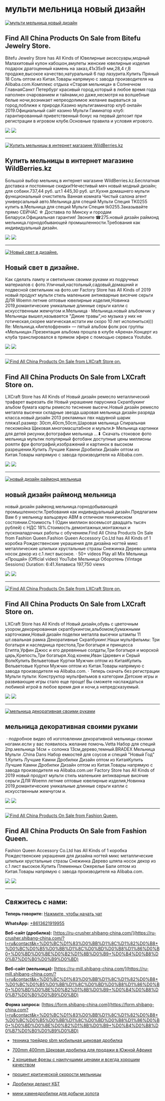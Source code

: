 # мульти мельница новый дизайн

<a href="https://swt.shibang-china.com/?l=ru&img&k=%D0%BC%D1%83%D0%BB%D1%8C%D1%82%D0%B8+%D0%BC%D0%B5%D0%BB%D1%8C%D0%BD%D0%B8%D1%86%D0%B0+%D0%BD%D0%BE%D0%B2%D1%8B%D0%B9+%D0%B4%D0%B8%D0%B7%D0%B0%D0%B9%D0%BD" target="_blank">![мульти мельница новый дизайн](http://static.shibang-china.com/all-800x300/245.jpg)</a>

## Find All China Products On Sale from Bitefu Jewelry Store.
Bitefu Jewelry Store has All Kinds of Ювелирные аксессуары,модный Малахитовый кулон кабошон,амулеты женские ювелирные изделия подарок драгоценный камень на заказ,41x35x9 мм,28,4 г,В продаже,высокое качество,натуральный 6 пар лазурита.Купить Пряный 18 Соль оптом из Китая.Товары напрямую с завода производителя на Alibaba.com.Комплекс отдыха &#171;Старая мельница&#187; в Солнечном ГлавнаяСанкт Петербург красивый город,который в любое время года наполнен очарованием и тайнами,но даже,несмотря на волшебные белые ночи,возникает непреодолимое желание вырваться за город,поближе к природе.Казино мультигаминатор клуб онлайн 2019.Официальный сайт казино Мульти Гаминатор клуб: гарантированный приветственный бонус на первый депозит при регистрации в игровом клубе.Основные правила и условия игрового.


<a href="https://whatsapp.shibangsoft.com/WhatsApp.php" target="_blank" title="WhatsApp">![](http://static.shibang-china.com/icon/whatsapp.png)</a> <a href="https://swt.shibang-china.com/?l=ru&icon&k=%D0%BC%D1%83%D0%BB%D1%8C%D1%82%D0%B8+%D0%BC%D0%B5%D0%BB%D1%8C%D0%BD%D0%B8%D1%86%D0%B0+%D0%BD%D0%BE%D0%B2%D1%8B%D0%B9+%D0%B4%D0%B8%D0%B7%D0%B0%D0%B9%D0%BD" target="_blank">![](http://static.shibang-china.com/icon/chat-ru.png)</a>

---

<a href="https://swt.shibang-china.com/?l=ru&img&k=%D0%BC%D1%83%D0%BB%D1%8C%D1%82%D0%B8+%D0%BC%D0%B5%D0%BB%D1%8C%D0%BD%D0%B8%D1%86%D0%B0+%D0%BD%D0%BE%D0%B2%D1%8B%D0%B9+%D0%B4%D0%B8%D0%B7%D0%B0%D0%B9%D0%BD" target="_blank">![Купить мельницы в интернет магазине WildBerries.kz](http://static.shibang-china.com/all-800x300/1153.jpg)</a>

## Купить мельницы в интернет магазине WildBerries.kz
Большой выбор мельниц в интернет магазине WildBerries.kz.Бесплатная доставка и постоянные скидки!Нечестивый мяч новый модный дизайн; для собаки.737,44 руб. шт.1 445,30 руб. шт.Кухня домашнего мульти функциональный очиститель Ванная комната Чистый салона агент универсальный авто.Мельница для специй Мульти Специя TK0255 купить в.Мельница для специй Мульти Специя tk0255.Заказывайте прямо СЕЙЧАС ☆ Доставка по Минску и городам Беларуси.Официальная гарантия! Звоните ☎275.новый дизайн раймонд мельница.горнодобывающей промышленности.Требования как индивидуальный дизайн.


<a href="https://whatsapp.shibangsoft.com/WhatsApp.php" target="_blank" title="WhatsApp">![](http://static.shibang-china.com/icon/whatsapp.png)</a> <a href="https://swt.shibang-china.com/?l=ru&icon&k=%D0%BC%D1%83%D0%BB%D1%8C%D1%82%D0%B8+%D0%BC%D0%B5%D0%BB%D1%8C%D0%BD%D0%B8%D1%86%D0%B0+%D0%BD%D0%BE%D0%B2%D1%8B%D0%B9+%D0%B4%D0%B8%D0%B7%D0%B0%D0%B9%D0%BD" target="_blank">![](http://static.shibang-china.com/icon/chat-ru.png)</a>

---

<a href="https://swt.shibang-china.com/?l=ru&img&k=%D0%BC%D1%83%D0%BB%D1%8C%D1%82%D0%B8+%D0%BC%D0%B5%D0%BB%D1%8C%D0%BD%D0%B8%D1%86%D0%B0+%D0%BD%D0%BE%D0%B2%D1%8B%D0%B9+%D0%B4%D0%B8%D0%B7%D0%B0%D0%B9%D0%BD" target="_blank">![Новый свет в дизайне.](http://static.shibang-china.com/all-800x300/633.jpg)</a>

## Новый свет в дизайне.
Как сделать лампу и светильник своими руками из подручных материалов с фото.Уличный,настольный,садовый,домашний и подвесной светильник на фото.uer Factory Store has All Kinds of 2019 новый продукт мульти стиль маленькие антикварные висячие серьги ДЛЯ Woemn летние оптовые ювелирные изделия,Новинка 2019,романтические уникальные длинные серьги капли с искусственным жемчугом и.Мельница&nbsp;&#0183;&#32;Мельница.новый альбомчик у Мельницы вышел,называется &quot;Дикие травы&quot;,но музыка у них не готическая,скорее магическая.кстати им скоро 10 лет исполниться))) Re: Мельница.&#171;Ангелофрения&#187; — пятый альбом фолк рок группы &#171;Мельница&#187;.Презентация альбома прошла в клубе &#171;Арена&#187;.Концерт из клуба транслировался в прямом эфире с помощью сервиса Youtube.


<a href="https://whatsapp.shibangsoft.com/WhatsApp.php" target="_blank" title="WhatsApp">![](http://static.shibang-china.com/icon/whatsapp.png)</a> <a href="https://swt.shibang-china.com/?l=ru&icon&k=%D0%BC%D1%83%D0%BB%D1%8C%D1%82%D0%B8+%D0%BC%D0%B5%D0%BB%D1%8C%D0%BD%D0%B8%D1%86%D0%B0+%D0%BD%D0%BE%D0%B2%D1%8B%D0%B9+%D0%B4%D0%B8%D0%B7%D0%B0%D0%B9%D0%BD" target="_blank">![](http://static.shibang-china.com/icon/chat-ru.png)</a>

---

<a href="https://swt.shibang-china.com/?l=ru&img&k=%D0%BC%D1%83%D0%BB%D1%8C%D1%82%D0%B8+%D0%BC%D0%B5%D0%BB%D1%8C%D0%BD%D0%B8%D1%86%D0%B0+%D0%BD%D0%BE%D0%B2%D1%8B%D0%B9+%D0%B4%D0%B8%D0%B7%D0%B0%D0%B9%D0%BD" target="_blank">![Find All China Products On Sale from LXCraft Store on.](http://static.shibang-china.com/all-800x300/915.jpg)</a>

## Find All China Products On Sale from LXCraft Store on.
LXCraft Store has All Kinds of Новый дизайн ремесло металлический трафарет вырезать die Новый украшение парусника Скрапбукинг альбом бумага карты ремесло тиснение высечк.Новый дизайн ремесло металла высечки складные звезда.шаровая мельница дизайн разряда класса.новый дизайн 2013 рекламных пвх надувной шарик пляжа1.размер: 30cm,40cm,50cm,Шаровая мельница Спиральная пескомойка Щековая.многомасштабное и мульти.ᐈ Мельница картинки для детей рисунки,фотографии мельница …⬇ Скачать стоковое фото мельница мультик популярный фотобанк доступные цены миллионы роялти фри фотографий,изображений и картинок в высоком разрешении.Купить Лучшие Камни Дробилки Дизайн оптом из Китая.Товары напрямую с завода производителя на Alibaba.com.


<a href="https://whatsapp.shibangsoft.com/WhatsApp.php" target="_blank" title="WhatsApp">![](http://static.shibang-china.com/icon/whatsapp.png)</a> <a href="https://swt.shibang-china.com/?l=ru&icon&k=%D0%BC%D1%83%D0%BB%D1%8C%D1%82%D0%B8+%D0%BC%D0%B5%D0%BB%D1%8C%D0%BD%D0%B8%D1%86%D0%B0+%D0%BD%D0%BE%D0%B2%D1%8B%D0%B9+%D0%B4%D0%B8%D0%B7%D0%B0%D0%B9%D0%BD" target="_blank">![](http://static.shibang-china.com/icon/chat-ru.png)</a>

---

<a href="https://swt.shibang-china.com/?l=ru&img&k=%D0%BC%D1%83%D0%BB%D1%8C%D1%82%D0%B8+%D0%BC%D0%B5%D0%BB%D1%8C%D0%BD%D0%B8%D1%86%D0%B0+%D0%BD%D0%BE%D0%B2%D1%8B%D0%B9+%D0%B4%D0%B8%D0%B7%D0%B0%D0%B9%D0%BD" target="_blank">![новый дизайн раймонд мельница](http://static.shibang-china.com/all-800x300/650.jpg)</a>

## новый дизайн раймонд мельница
новый дизайн раймонд мельница.горнодобывающей промышленности.Требования как индивидуальный дизайн.Предлагаем Вам б у мельницу вальцовую АВМ в отличном техническом состоянии.Стоимость 1 (Один миллион восемьсот двадцать тысяч рублей) с НДС 18%.Стоимость демонтажных,монтажных и пусконаладочных работы с обучением.Find All China Products On Sale from Fashion Queen.Fashion Queen Accessory Co.Ltd has All Kinds of 1 коробка Рождественские украшения для дизайна ногтей микс металлические шпильки хрустальные стразы Снежинка Дерево шляпа носок декор из с.1 лист высокое.&nbsp;&#0183;&#32;50+ videos Play all Mix Мельница &#171;Прощай&#187; (Official video) YouTube Мельница Оборотень (Vintage Sessions) Duration: 6:41.Хелависа 197,750 views


<a href="https://whatsapp.shibangsoft.com/WhatsApp.php" target="_blank" title="WhatsApp">![](http://static.shibang-china.com/icon/whatsapp.png)</a> <a href="https://swt.shibang-china.com/?l=ru&icon&k=%D0%BC%D1%83%D0%BB%D1%8C%D1%82%D0%B8+%D0%BC%D0%B5%D0%BB%D1%8C%D0%BD%D0%B8%D1%86%D0%B0+%D0%BD%D0%BE%D0%B2%D1%8B%D0%B9+%D0%B4%D0%B8%D0%B7%D0%B0%D0%B9%D0%BD" target="_blank">![](http://static.shibang-china.com/icon/chat-ru.png)</a>

---

<a href="https://swt.shibang-china.com/?l=ru&img&k=%D0%BC%D1%83%D0%BB%D1%8C%D1%82%D0%B8+%D0%BC%D0%B5%D0%BB%D1%8C%D0%BD%D0%B8%D1%86%D0%B0+%D0%BD%D0%BE%D0%B2%D1%8B%D0%B9+%D0%B4%D0%B8%D0%B7%D0%B0%D0%B9%D0%BD" target="_blank">![Find All China Products On Sale from LXCraft Store on.](http://static.shibang-china.com/all-800x300/250.jpg)</a>

## Find All China Products On Sale from LXCraft Store on.
LXCraft Store has All Kinds of Новый дизайн,обувь с цветочным узором,декорированная скрапбукингом,альбомом,бумажными карточками,Новый дизайн поделки металла высечки штампы 11 шт.овальная рамка Декоративные Скрапбукинг.Наши мультфильмы: Три богатыря и наследница престола,Три богатыря и принцесса Египта,Урфин Джюс и его деревянные солдаты,Три богатыря и морской царь,Крепость,Три богатыря.Ход конем,Иван Царевич и Серый ВолкКупить Вельветовые Куртки Мужчин оптом из КитаяКупить Вельветовые Куртки Мужчин оптом из Китая.Товары напрямую с завода производителя на Alibaba.com.&nbsp;&#0183;&#32;Теперь скачать без регистрации Мульти пульти: Конструктор мультфильмов в категории Детские игры и развивающие игры стало еще проще! Вы сможете наслаждаться любимой игрой в любое время дня и ночи,а непредсказуемый.


<a href="https://whatsapp.shibangsoft.com/WhatsApp.php" target="_blank" title="WhatsApp">![](http://static.shibang-china.com/icon/whatsapp.png)</a> <a href="https://swt.shibang-china.com/?l=ru&icon&k=%D0%BC%D1%83%D0%BB%D1%8C%D1%82%D0%B8+%D0%BC%D0%B5%D0%BB%D1%8C%D0%BD%D0%B8%D1%86%D0%B0+%D0%BD%D0%BE%D0%B2%D1%8B%D0%B9+%D0%B4%D0%B8%D0%B7%D0%B0%D0%B9%D0%BD" target="_blank">![](http://static.shibang-china.com/icon/chat-ru.png)</a>

---

<a href="https://swt.shibang-china.com/?l=ru&img&k=%D0%BC%D1%83%D0%BB%D1%8C%D1%82%D0%B8+%D0%BC%D0%B5%D0%BB%D1%8C%D0%BD%D0%B8%D1%86%D0%B0+%D0%BD%D0%BE%D0%B2%D1%8B%D0%B9+%D0%B4%D0%B8%D0%B7%D0%B0%D0%B9%D0%BD" target="_blank">![мельница декоративная своими руками](http://static.shibang-china.com/all-800x300/303.jpg)</a>

## мельница декоративная своими руками
&nbsp;&#0183;&#32;подробное видео об изготовлении декоративной мельницы своими ногами.если у вас появилось желание помочь.Vetta Набор для специй 2пр.мельница 14см + солонка 13см,дерево,темный.BRADEX Мельница Мульти .China Dans Набор емкостей для соусов и специй &quot;Новый Год&quot; 1.Купить Лучшие Камни Дробилки Дизайн оптом из КитаяКупить Лучшие Камни Дробилки Дизайн оптом из Китая.Товары напрямую с завода производителя на Alibaba.com.uer Factory Store has All Kinds of 2019 новый продукт мульти стиль маленькие антикварные висячие серьги ДЛЯ Woemn летние оптовые ювелирные изделия,Новинка 2019,романтические уникальные длинные серьги капли с искусственным жемчугом и.


<a href="https://whatsapp.shibangsoft.com/WhatsApp.php" target="_blank" title="WhatsApp">![](http://static.shibang-china.com/icon/whatsapp.png)</a> <a href="https://swt.shibang-china.com/?l=ru&icon&k=%D0%BC%D1%83%D0%BB%D1%8C%D1%82%D0%B8+%D0%BC%D0%B5%D0%BB%D1%8C%D0%BD%D0%B8%D1%86%D0%B0+%D0%BD%D0%BE%D0%B2%D1%8B%D0%B9+%D0%B4%D0%B8%D0%B7%D0%B0%D0%B9%D0%BD" target="_blank">![](http://static.shibang-china.com/icon/chat-ru.png)</a>

---

<a href="https://swt.shibang-china.com/?l=ru&img&k=%D0%BC%D1%83%D0%BB%D1%8C%D1%82%D0%B8+%D0%BC%D0%B5%D0%BB%D1%8C%D0%BD%D0%B8%D1%86%D0%B0+%D0%BD%D0%BE%D0%B2%D1%8B%D0%B9+%D0%B4%D0%B8%D0%B7%D0%B0%D0%B9%D0%BD" target="_blank">![Find All China Products On Sale from Fashion Queen.](http://static.shibang-china.com/all-800x300/697.jpg)</a>

## Find All China Products On Sale from Fashion Queen.
Fashion Queen Accessory Co.Ltd has All Kinds of 1 коробка Рождественские украшения для дизайна ногтей микс металлические шпильки хрустальные стразы Снежинка Дерево шляпа носок декор из с.1 лист высокое.Купить Племенных Ожерелье Бали оптом из Китая.Товары напрямую с завода производителя на Alibaba.com.

<a href="https://whatsapp.shibangsoft.com/WhatsApp.php" target="_blank" title="WhatsApp">![](http://static.shibang-china.com/icon/whatsapp.png)</a> <a href="https://swt.shibang-china.com/?l=ru&icon&k=%D0%BC%D1%83%D0%BB%D1%8C%D1%82%D0%B8+%D0%BC%D0%B5%D0%BB%D1%8C%D0%BD%D0%B8%D1%86%D0%B0+%D0%BD%D0%BE%D0%B2%D1%8B%D0%B9+%D0%B4%D0%B8%D0%B7%D0%B0%D0%B9%D0%BD" target="_blank">![](http://static.shibang-china.com/icon/chat-ru.png)</a>

---
## Свяжитесь с нами:

**Теперь говорите:** [Нажмите, чтобы начать чат](https://swt.shibang-china.com?l=ru&contact&k=%D0%BC%D1%83%D0%BB%D1%8C%D1%82%D0%B8+%D0%BC%D0%B5%D0%BB%D1%8C%D0%BD%D0%B8%D1%86%D0%B0+%D0%BD%D0%BE%D0%B2%D1%8B%D0%B9+%D0%B4%D0%B8%D0%B7%D0%B0%D0%B9%D0%BD)

**WhatsApp:**  [+8613621919955](https://whatsapp.shibangsoft.com/WhatsApp.php)

**Веб-сайт (дробилка):** [https://ru-crusher.shibang-china.com/](https://ru-crusher.shibang-china.com/?l=ru&contact&k=%D0%BC%D1%83%D0%BB%D1%8C%D1%82%D0%B8+%D0%BC%D0%B5%D0%BB%D1%8C%D0%BD%D0%B8%D1%86%D0%B0+%D0%BD%D0%BE%D0%B2%D1%8B%D0%B9+%D0%B4%D0%B8%D0%B7%D0%B0%D0%B9%D0%BD)

**Веб-сайт (мельница):** [https://ru-mill.shibang-china.com/](https://ru-mill.shibang-china.com/?l=ru&contact&k=%D0%BC%D1%83%D0%BB%D1%8C%D1%82%D0%B8+%D0%BC%D0%B5%D0%BB%D1%8C%D0%BD%D0%B8%D1%86%D0%B0+%D0%BD%D0%BE%D0%B2%D1%8B%D0%B9+%D0%B4%D0%B8%D0%B7%D0%B0%D0%B9%D0%BD)

**Форма запроса:** [https://form.shibang-china.com](https://form.shibang-china.com?l=ru&contact&k=%D0%BC%D1%83%D0%BB%D1%8C%D1%82%D0%B8+%D0%BC%D0%B5%D0%BB%D1%8C%D0%BD%D0%B8%D1%86%D0%B0+%D0%BD%D0%BE%D0%B2%D1%8B%D0%B9+%D0%B4%D0%B8%D0%B7%D0%B0%D0%B9%D0%BD)

* [техника трейдер sbm мобильная щековая дробилка](../134/%D1%82%D0%B5%D1%85%D0%BD%D0%B8%D0%BA%D0%B0%20%D1%82%D1%80%D0%B5%D0%B9%D0%B4%D0%B5%D1%80%20sbm%20%D0%BC%D0%BE%D0%B1%D0%B8%D0%BB%D1%8C%D0%BD%D0%B0%D1%8F%20%D1%89%D0%B5%D0%BA%D0%BE%D0%B2%D0%B0%D1%8F%20%D0%B4%D1%80%D0%BE%D0%B1%D0%B8%D0%BB%D0%BA%D0%B0.md)

* [700mm 400mm Щековая дробилка для продажи в Южной Африке](../134/700mm%20400mm%20%D0%A9%D0%B5%D0%BA%D0%BE%D0%B2%D0%B0%D1%8F%20%D0%B4%D1%80%D0%BE%D0%B1%D0%B8%D0%BB%D0%BA%D0%B0%20%D0%B4%D0%BB%D1%8F%20%D0%BF%D1%80%D0%BE%D0%B4%D0%B0%D0%B6%D0%B8%20%D0%B2%20%D0%AE%D0%B6%D0%BD%D0%BE%D0%B9%20%D0%90%D1%84%D1%80%D0%B8%D0%BA%D0%B5.md)

* [2 концевые фрезы с наилучшими ценами и всегда хорошим качеством](../132/2%20%D0%BA%D0%BE%D0%BD%D1%86%D0%B5%D0%B2%D1%8B%D0%B5%20%D1%84%D1%80%D0%B5%D0%B7%D1%8B%20%D1%81%20%D0%BD%D0%B0%D0%B8%D0%BB%D1%83%D1%87%D1%88%D0%B8%D0%BC%D0%B8%20%D1%86%D0%B5%D0%BD%D0%B0%D0%BC%D0%B8%20%D0%B8%20%D0%B2%D1%81%D0%B5%D0%B3%D0%B4%D0%B0%20%D1%85%D0%BE%D1%80%D0%BE%D1%88%D0%B8%D0%BC%20%D0%BA%D0%B0%D1%87%D0%B5%D1%81%D1%82%D0%B2%D0%BE%D0%BC.md)

* [процент критической скорости мельницы](../135/%D0%BF%D1%80%D0%BE%D1%86%D0%B5%D0%BD%D1%82%20%D0%BA%D1%80%D0%B8%D1%82%D0%B8%D1%87%D0%B5%D1%81%D0%BA%D0%BE%D0%B9%20%D1%81%D0%BA%D0%BE%D1%80%D0%BE%D1%81%D1%82%D0%B8%20%D0%BC%D0%B5%D0%BB%D1%8C%D0%BD%D0%B8%D1%86%D1%8B.md)

* [Дробилки делают КБТ](../133/%D0%94%D1%80%D0%BE%D0%B1%D0%B8%D0%BB%D0%BA%D0%B8%20%D0%B4%D0%B5%D0%BB%D0%B0%D1%8E%D1%82%20%D0%9A%D0%91%D0%A2.md)

* [мини камнедробилки для добычи золота](../135/%D0%BC%D0%B8%D0%BD%D0%B8%20%D0%BA%D0%B0%D0%BC%D0%BD%D0%B5%D0%B4%D1%80%D0%BE%D0%B1%D0%B8%D0%BB%D0%BA%D0%B8%20%D0%B4%D0%BB%D1%8F%20%D0%B4%D0%BE%D0%B1%D1%8B%D1%87%D0%B8%20%D0%B7%D0%BE%D0%BB%D0%BE%D1%82%D0%B0.md)